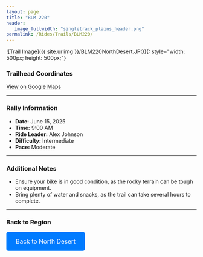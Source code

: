 ```yaml
---
layout: page
title: "BLM 220"  
header:
   image_fullwidth: "singletrack_plains_header.png"  
permalink: /Rides/Trails/BLM220/
---
```


![Trail Image]({{ site.urlimg }}/BLM220NorthDesert.JPG){: style="width: 500px; height: 500px;"}

### Trailhead Coordinates
[View on Google Maps](https://www.google.com/maps/place/39%C2%B009'45.4%22N+108%C2%B032'02.2%22W/@39.1626051,-108.5388249,850m/data=!3m2!1e3!4b1!4m12!1m7!3m6!1s0x8746e26d2f88d8bb:0x99c143bc3967075c!2sGrand+Valley+OHV+Recreation+Area!8m2!3d39.1627217!4d-108.5335574!16s%2Fg%2F11dxb3wtzb!3m3!8m2!3d39.162601!4d-108.533954!5m1!1e1?entry=ttu&g_ep=EgoyMDI1MDUyOC4wIKXMDSoASAFQAw%3D%3D)  

---

### Rally Information
- **Date:** June 15, 2025  
- **Time:** 9:00 AM  
- **Ride Leader:** Alex Johnson  
- **Difficulty:** Intermediate  
- **Pace:** Moderate  

---

### Additional Notes
- Ensure your bike is in good condition, as the rocky terrain can be tough on equipment.
- Bring plenty of water and snacks, as the trail can take several hours to complete.

---

### Back to Region
<a class="button" href="{{ site.baseurl }}/Rides/north-desert/" style="display: inline-block; padding: 15px 25px; background-color: #007BFF; color: white; text-decoration: none; border-radius: 5px; font-size: 16px;">Back to North Desert</a>